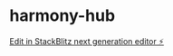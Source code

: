 # harmony-hub

[Edit in StackBlitz next generation editor ⚡️](https://stackblitz.com/~/github.com/snvckdvddy/harmony-hub)
